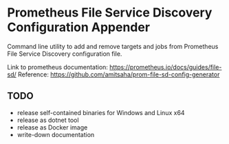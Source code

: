 # Prometheus File Service Discovery Configuration Appender
Command line utility to add and remove targets and jobs from Prometheus File Service Discovery configuration file.


Link to prometheus documentation: https://prometheus.io/docs/guides/file-sd/
Reference: https://github.com/amitsaha/prom-file-sd-config-generator

## TODO
- release self-contained binaries for Windows and Linux x64
- release as dotnet tool
- release as Docker image
- write-down documentation